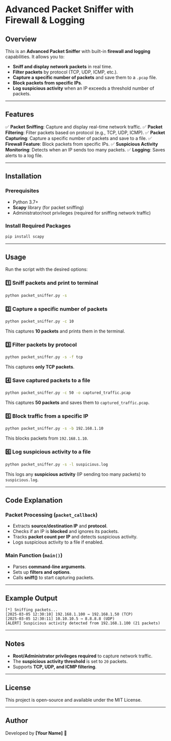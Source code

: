 # Advanced Packet Sniffer with Firewall & Logging

## Overview
This is an **Advanced Packet Sniffer** with built-in **firewall and logging** capabilities. It allows you to:
- **Sniff and display network packets** in real time.
- **Filter packets** by protocol (TCP, UDP, ICMP, etc.).
- **Capture a specific number of packets** and save them to a `.pcap` file.
- **Block packets from specific IPs**.
- **Log suspicious activity** when an IP exceeds a threshold number of packets.

---

## Features
✅ **Packet Sniffing**: Capture and display real-time network traffic.
✅ **Packet Filtering**: Filter packets based on protocol (e.g., TCP, UDP, ICMP).
✅ **Packet Capturing**: Capture a specific number of packets and save to a file.
✅ **Firewall Feature**: Block packets from specific IPs.
✅ **Suspicious Activity Monitoring**: Detects when an IP sends too many packets.
✅ **Logging**: Saves alerts to a log file.

---

## Installation
### Prerequisites
- Python 3.7+
- **Scapy** library (for packet sniffing)
- Administrator/root privileges (required for sniffing network traffic)

### Install Required Packages
```bash
pip install scapy
```

---

## Usage
Run the script with the desired options:

### **1️⃣ Sniff packets and print to terminal**
```bash
python packet_sniffer.py -s
```

### **2️⃣ Capture a specific number of packets**
```bash
python packet_sniffer.py -c 10
```
This captures **10 packets** and prints them in the terminal.

### **3️⃣ Filter packets by protocol**
```bash
python packet_sniffer.py -s -f tcp
```
This captures **only TCP packets**.

### **4️⃣ Save captured packets to a file**
```bash
python packet_sniffer.py -c 50 -o captured_traffic.pcap
```
This captures **50 packets** and saves them to `captured_traffic.pcap`.

### **5️⃣ Block traffic from a specific IP**
```bash
python packet_sniffer.py -s -b 192.168.1.10
```
This blocks packets from `192.168.1.10`.

### **6️⃣ Log suspicious activity to a file**
```bash
python packet_sniffer.py -s -l suspicious.log
```
This logs any **suspicious activity** (IP sending too many packets) to `suspicious.log`.

---

## Code Explanation
### **Packet Processing (`packet_callback`)**
- Extracts **source/destination IP** and **protocol**.
- Checks if an IP is **blocked** and ignores its packets.
- Tracks **packet count per IP** and detects suspicious activity.
- Logs suspicious activity to a file if enabled.

### **Main Function (`main()`)**
- Parses **command-line arguments**.
- Sets up **filters and options**.
- Calls **sniff()** to start capturing packets.

---

## Example Output
```
[*] Sniffing packets...
[2025-03-05 12:30:10] 192.168.1.100 → 192.168.1.50 (TCP)
[2025-03-05 12:30:11] 10.10.10.5 → 8.8.8.8 (UDP)
[ALERT] Suspicious activity detected from 192.168.1.100 (21 packets)
```

---

## Notes
- **Root/Administrator privileges required** to capture network traffic.
- The **suspicious activity threshold** is set to `20` packets.
- Supports **TCP, UDP, and ICMP filtering**.

---

## License
This project is open-source and available under the MIT License.

---

## Author
Developed by **[Your Name]** 🚀

